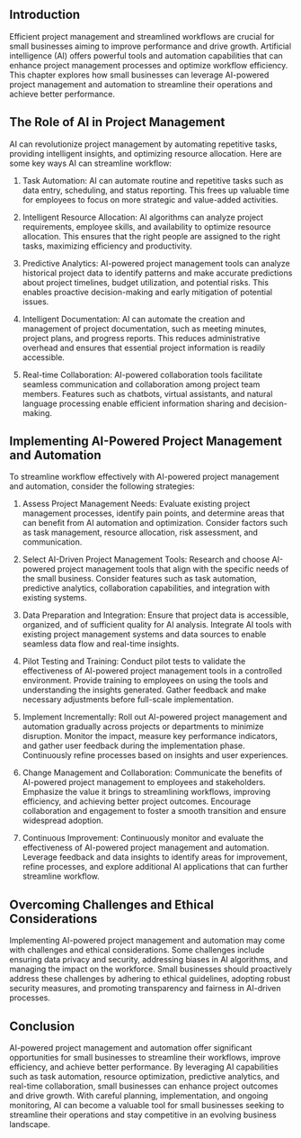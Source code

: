 
## Introduction

Efficient project management and streamlined workflows are crucial for small businesses aiming to improve performance and drive growth. Artificial intelligence (AI) offers powerful tools and automation capabilities that can enhance project management processes and optimize workflow efficiency. This chapter explores how small businesses can leverage AI-powered project management and automation to streamline their operations and achieve better performance.

## The Role of AI in Project Management

AI can revolutionize project management by automating repetitive tasks, providing intelligent insights, and optimizing resource allocation. Here are some key ways AI can streamline workflow:

1. Task Automation: AI can automate routine and repetitive tasks such as data entry, scheduling, and status reporting. This frees up valuable time for employees to focus on more strategic and value-added activities.
    
2. Intelligent Resource Allocation: AI algorithms can analyze project requirements, employee skills, and availability to optimize resource allocation. This ensures that the right people are assigned to the right tasks, maximizing efficiency and productivity.
    
3. Predictive Analytics: AI-powered project management tools can analyze historical project data to identify patterns and make accurate predictions about project timelines, budget utilization, and potential risks. This enables proactive decision-making and early mitigation of potential issues.
    
4. Intelligent Documentation: AI can automate the creation and management of project documentation, such as meeting minutes, project plans, and progress reports. This reduces administrative overhead and ensures that essential project information is readily accessible.
    
5. Real-time Collaboration: AI-powered collaboration tools facilitate seamless communication and collaboration among project team members. Features such as chatbots, virtual assistants, and natural language processing enable efficient information sharing and decision-making.
    

## Implementing AI-Powered Project Management and Automation

To streamline workflow effectively with AI-powered project management and automation, consider the following strategies:

1. Assess Project Management Needs: Evaluate existing project management processes, identify pain points, and determine areas that can benefit from AI automation and optimization. Consider factors such as task management, resource allocation, risk assessment, and communication.
    
2. Select AI-Driven Project Management Tools: Research and choose AI-powered project management tools that align with the specific needs of the small business. Consider features such as task automation, predictive analytics, collaboration capabilities, and integration with existing systems.
    
3. Data Preparation and Integration: Ensure that project data is accessible, organized, and of sufficient quality for AI analysis. Integrate AI tools with existing project management systems and data sources to enable seamless data flow and real-time insights.
    
4. Pilot Testing and Training: Conduct pilot tests to validate the effectiveness of AI-powered project management tools in a controlled environment. Provide training to employees on using the tools and understanding the insights generated. Gather feedback and make necessary adjustments before full-scale implementation.
    
5. Implement Incrementally: Roll out AI-powered project management and automation gradually across projects or departments to minimize disruption. Monitor the impact, measure key performance indicators, and gather user feedback during the implementation phase. Continuously refine processes based on insights and user experiences.
    
6. Change Management and Collaboration: Communicate the benefits of AI-powered project management to employees and stakeholders. Emphasize the value it brings to streamlining workflows, improving efficiency, and achieving better project outcomes. Encourage collaboration and engagement to foster a smooth transition and ensure widespread adoption.
    
7. Continuous Improvement: Continuously monitor and evaluate the effectiveness of AI-powered project management and automation. Leverage feedback and data insights to identify areas for improvement, refine processes, and explore additional AI applications that can further streamline workflow.
    

## Overcoming Challenges and Ethical Considerations

Implementing AI-powered project management and automation may come with challenges and ethical considerations. Some challenges include ensuring data privacy and security, addressing biases in AI algorithms, and managing the impact on the workforce. Small businesses should proactively address these challenges by adhering to ethical guidelines, adopting robust security measures, and promoting transparency and fairness in AI-driven processes.

## Conclusion

AI-powered project management and automation offer significant opportunities for small businesses to streamline their workflows, improve efficiency, and achieve better performance. By leveraging AI capabilities such as task automation, resource optimization, predictive analytics, and real-time collaboration, small businesses can enhance project outcomes and drive growth. With careful planning, implementation, and ongoing monitoring, AI can become a valuable tool for small businesses seeking to streamline their operations and stay competitive in an evolving business landscape.
